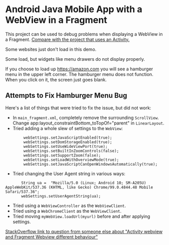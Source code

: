 # Android Java Mobile App with a WebView in a Fragment

This project can be used to debug problems when displaying a WebView in a Fragment. [Compare with the project that uses an Activity.](https://github.com/fullStackOasis/android-java-webview-activity)

Some websites just don't load in this demo.

Some load, but widgets like menu drawers do not display properly.

If you choose to load up https://amazon.com you will see a hamburger menu in the upper left corner. 
The hamburger menu does not function. 
When you click on it, the screen just goes blank.

## Attempts to Fix Hamburger Menu Bug

Here's a list of things that were tried to fix the issue, but did not work:

* In `main_fragment.xml`, completely remove the surrounding `ScrollView`.
Change app:layout_constraintBottom_toTopOf="parent" in `LinearLayout`.
* Tried adding a whole slew of settings to the `WebView`:
```
        webSettings.setJavaScriptEnabled(true);
        webSettings.setDomStorageEnabled(true);
        webSettings.setUseWideViewPort(true);
        webSettings.setBuiltInZoomControls(false);
        webSettings.setSupportZoom(false);
        webSettings.setLoadWithOverviewMode(true);
        webSettings.setJavaScriptCanOpenWindowsAutomatically(true);
```
* Tried changing the User Agent string in various ways:
```
       String ua =  "Mozilla/5.0 (Linux; Android 10; SM-A205U) AppleWebKit/537.36 (KHTML, like Gecko) Chrome/99.0.4844.48 Mobile Safari/537.36";
       webSettings.setUserAgentString(ua);
```
* Tried using a `WebViewController` as the `WebViewClient`.
* Tried using a `WebChromeClient` as the  `WebViewClient`.
* Tried moving `myWebView.loadUrl(myurl)` before and after applying settings.

[StackOverflow link to question from someone else about "Activity webview and Fragment Webview different behaviour"](https://stackoverflow.com/questions/32140073/activity-webview-and-fragment-webview-different-behaviour)